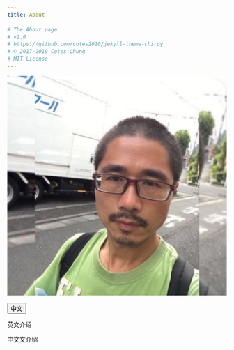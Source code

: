 ```yaml
---
title: About

# The About page
# v2.0
# https://github.com/cotes2020/jekyll-theme-chirpy
# © 2017-2019 Cotes Chung
# MIT License
---
```


![](/assets/img/jiechen.jpg)

<div class="post-content">

<p>
<button id="btn-about-lang" type="button" class="btn btn-outline-primary btn-lang pl-1">
<i class="fas fa-language fa-fw mr-1"></i><span>中文</span></button>
</p>

<div id="about-cn" class="">
<p>
英文介绍
</p>
</div>

<div id="about-en" class="unloaded">
<p>
中文文介绍
</p>
</div>

<script type="text/javascript"> $(function() { const LAN_EN = "EN"; const LAN_CN = "中文"; $("#btn-about-lang").click(function() { if ($("#btn-about-lang span").text() == LAN_CN) { $("#about-cn").addClass("unloaded"); $("#about-en").removeClass("unloaded"); $("#btn-about-lang span").text(LAN_EN); } else { $("#about-cn").removeClass("unloaded"); $("#about-en").addClass("unloaded"); $("#btn-about-lang span").text(LAN_CN); } }); }); </script>

</div>

